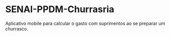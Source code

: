 # SENAI-PPDM-Churrasria
Aplicativo mobile para calcular o gasto com suprimentos ao se preparar um churrasco.
